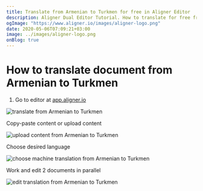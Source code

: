 ```yaml
---
title: Translate from Armenian to Turkmen for free in Aligner Editor
description: Aligner Dual Editor Tutorial. How to translate for free from Armenian to Turkmen. Aligner is multilingual document management platform. 
ogImage: "https://www.aligner.io/images/aligner-logo.png"
date: 2020-05-06T07:09:21+03:00
image: ../images/aligner-logo.png
onBlog: true
---
```


# How to translate document from Armenian to Turkmen

1. Go to editor at [app.aligner.io](https://app.aligner.io "Aligner App web page")

![translate from Armenian to Turkmen](../aligner-blank-editor.png "translate from Armenian to Turkmen")

Copy-paste content or upload content

![upload content from Armenian to Turkmen](../aligner-uploaded-document.png "upload content from Armenian to Turkmen")

Choose desired language

![choose machine translation from Armenian to Turkmen](../aligner-language-dropdown.png "choose machine translation from Armenian to Turkmen")

Work and edit 2 documents in parallel

![edit translation from Armenian to Turkmen](../aligner-double-sitded-editor.png "edit translation from Armenian to Turkmen")

